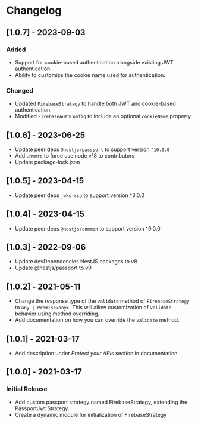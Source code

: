 # Changelog

## [1.0.7] - 2023-09-03

### Added
- Support for cookie-based authentication alongside existing JWT authentication.
- Ability to customize the cookie name used for authentication.

### Changed
- Updated `FirebaseStrategy` to handle both JWT and cookie-based authentication.
- Modified `FirebaseAuthConfig` to include an optional `cookieName` property.

## [1.0.6] - 2023-06-25
- Update peer deps `@nestjs/passport` to support version `^10.0.0`
- Add `.nvmrc` to force use node v18 to contributors
- Update package-lock.json

## [1.0.5] - 2023-04-15
- Update peer deps `jwks-rsa` to support version ^3.0.0

## [1.0.4] - 2023-04-15
- Update peer deps `@nestjs/common` to support version ^9.0.0

## [1.0.3] - 2022-09-06
- Update devDependencies NestJS packages to v8
- Update @nestjs/passport to v9

## [1.0.2] - 2021-05-11
- Change the response type of the `validate` method of `FirebaseStrategy`
  to `any | Promise<any>`. This will allow customization of `validate`
  behavior using method overriding.
- Add documentation on how you can override the `validate` method.

## [1.0.1] - 2021-03-17
- Add description under _Protect your APIs_ section in documentation

## [1.0.0] - 2021-03-17
### Initial Release
- Add custom passport strategy named FirebaseStrategy, extending
  the PassportJwt Strategy.
- Create a dynamic module for initialization of FirebaseStrategy
